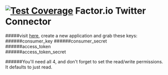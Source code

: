 [![Test Coverage](https://codeclimate.com/github/factor-io/connector-twitter/badges/coverage.svg)](https://codeclimate.com/github/factor-io/connector-twitter)
Factor.io Twitter Connector
======================

#####visit [here](https://apps.twitter.com/), create a new application and grab these keys:
######consumer_key
######consumer_secret    
######access_token       
######access_token_secret

######You'll need all 4, and don't forget to set the read/write permissions. It defaults to just read.
